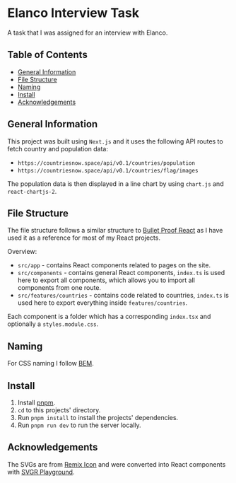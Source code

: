 # Elanco Interview Task

A task that I was assigned for an interview with Elanco.

## Table of Contents

<!--toc:start-->

- [General Information](#general-information)
- [File Structure](#file-structure)
- [Naming](#naming)
- [Install](#install)
- [Acknowledgements](#acknowledgements)
<!--toc:end-->

## General Information

This project was built using `Next.js` and it uses the following API routes to fetch country and population data:

- `https://countriesnow.space/api/v0.1/countries/population`
- `https://countriesnow.space/api/v0.1/countries/flag/images`

The population data is then displayed in a line chart by using `chart.js` and `react-chartjs-2`.

## File Structure

The file structure follows a similar structure to [Bullet Proof React](https://github.com/alan2207/bulletproof-react) as I have used it as a reference for most of my React projects.

Overview:

- `src/app` - contains React components related to pages on the site.
- `src/components` - contains general React components, `index.ts` is used here to export all components, which allows you to import all components from one route.
- `src/features/countries` - contains code related to countries, `index.ts` is used here to export everything inside `features/countries`.

Each component is a folder which has a corresponding `index.tsx` and optionally a `styles.module.css`.

## Naming

For CSS naming I follow [BEM](https://getbem.com/naming/).

## Install

1. Install [pnpm](https://pnpm.io/installation).
2. `cd` to this projects' directory.
3. Run `pnpm install` to install the projects' dependencies.
4. Run `pnpm run dev` to run the server locally.

## Acknowledgements

The SVGs are from [Remix Icon](https://remixicon.com/) and were converted into React components with [SVGR Playground](https://react-svgr.com/playground/?typescript=true).

